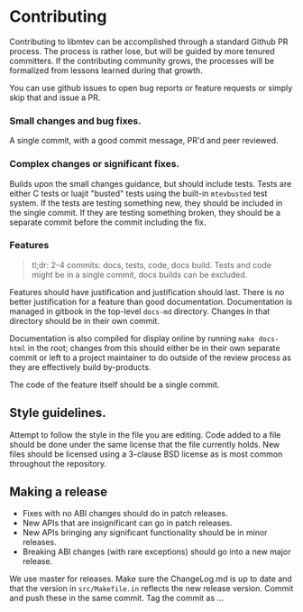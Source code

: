 # Contributing

Contributing to libmtev can be accomplished through a standard Github
PR process.  The process is rather lose, but will be guided by more
tenured committers.  If the contributing community grows, the processes
will be formalized from lessons learned during that growth.

You can use github issues to open bug reports or feature requests or
simply skip that and issue a PR.

### Small changes and bug fixes.

A single commit, with a good commit message, PR'd and peer reviewed.

### Complex changes or significant fixes.

Builds upon the small changes guidance, but should include tests.  Tests
are either C tests or luajit "busted" tests using the built-in `mtevbusted`
test system.  If the tests are testing something new, they should be included
in the single commit.  If they are testing something broken, they should be
a separate commit before the commit including the fix.

### Features

> tl;dr: 2-4 commits: docs, tests, code, docs build. Tests and code might be in a single commit, docs builds can be excluded.

Features should have justification and justification should last.  There is
no better justification for a feature than good documentation.  Documentation
is managed in gitbook in the top-level `docs-md` directory.  Changes in that
directory should be in their own commit.

Documentation is also compiled for display online by running `make docs-html`
in the root; changes from this should either be in their own separate commit
or left to a project maintainer to do outside of the review process as they
are effectively build by-products.

The code of the feature itself should be a single commit.

## Style guidelines.

Attempt to follow the style in the file you are editing.  Code added to a file
should be done under the same license that the file currently holds.  New files
should be licensed using a 3-clause BSD license as is most common throughout
the repository.

## Making a release

 * Fixes with no ABI changes should do in patch releases.
 * New APIs that are insignificant can go in patch releases.
 * New APIs bringing any significant functionality should be in minor releases.
 * Breaking ABI changes (with rare exceptions) should go into a new major release.

We use master for releases.  Make sure the ChangeLog.md is up to date and that the
version in `src/Makefile.in` reflects the new release version.  Commit and push
these in the same commit.  Tag the commit as <major>.<minor>.<patch>.
